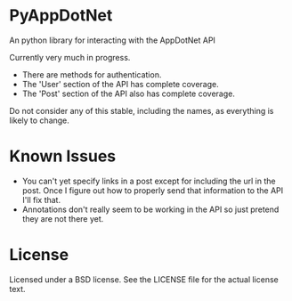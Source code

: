 PyAppDotNet
===========

An python library for interacting with the AppDotNet API

Currently very much in progress.
* There are methods for authentication.
* The 'User' section of the API has complete coverage.
* The 'Post' section of the API also has complete coverage.

Do not consider any of this stable, including
the names, as everything is likely to change.

Known Issues
============
* You can't yet specify links in a post except for including the url in the post. Once I figure out how to properly send that information to the API I'll fix that.
* Annotations don't really seem to be working in the API so just pretend they are not there yet.

License
=======
Licensed under a BSD license. See the LICENSE file for the actual license text.